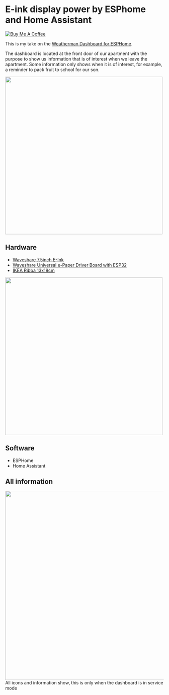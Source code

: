 # E-ink display power by ESPhome and Home Assistant

<a href="https://buymeacoffee.com/niklasv" target="_blank"><img src="https://www.buymeacoffee.com/assets/img/custom_images/orange_img.png" alt="Buy Me A Coffee" style="height: auto !important;width: auto !important;" ></a>

This is my take on the [Weatherman Dashboard for ESPHome](https://github.com/Madelena/esphome-weatherman-dashboard).

The dashboard is located at the front door of our apartment with the purpose to show us information that is of interest when we leave the apartment. Some information only shows when it is of interest, for example, a reminder to pack fruit to school for our son. 

<img src="https://github.com/Nicxe/esphome/assets/27124316/211c4542-eca8-4a76-987b-7a9b838e2193" width="500">

## Hardware
- [Waveshare 7.5inch E-Ink](https://www.waveshare.com/product/displays/e-paper/7.5inch-e-paper-g.htm) 
- [Waveshare Universal e-Paper Driver Board with ESP32](https://www.waveshare.com/e-paper-esp32-driver-board.htm)
- [IKEA Ribba 13x18cm](https://www.ikea.com/se/sv/p/ribba-ram-svart-50378448/)

<img src="https://github.com/Nicxe/esphome/assets/27124316/88188e7b-4464-457b-ae86-6bd833450265" width="500">

## Software
- ESPHome
- Home Assistant



## All information
<img src="https://github.com/Nicxe/esphome/assets/27124316/baa2c249-bf0b-49a6-9b31-7161c171f8b9" width="600">
<br>All icons and information show, this is only when the dashboard is in service mode

